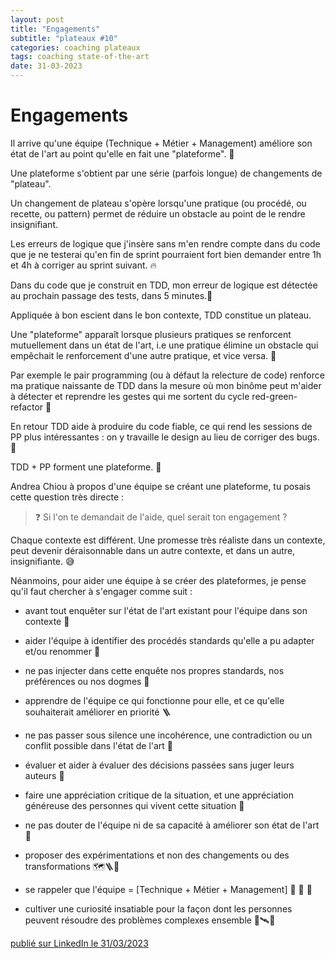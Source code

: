 ```yaml
---
layout: post
title: "Engagements"
subtitle: "plateaux #10"
categories: coaching plateaux
tags: coaching state-of-the-art
date: 31-03-2023
---
```

# Engagements

Il arrive qu'une équipe (Technique + Métier + Management) améliore son état de l'art au point qu'elle en fait une "plateforme". 🌉

Une plateforme s'obtient par une série (parfois longue) de changements de "plateau".
<!--more-->

Un changement de plateau s'opère lorsqu'une pratique (ou procédé, ou recette, ou pattern) permet de réduire un obstacle au point de le rendre insignifiant.

Les erreurs de logique que j'insère sans m'en rendre compte dans du code que je ne testerai qu'en fin de sprint pourraient fort bien demander entre 1h et 4h à corriger au sprint suivant. 🔥

Dans du code que je construit en TDD, mon erreur de logique est détectée au prochain passage des tests, dans 5 minutes.🧯

Appliquée à bon escient dans le bon contexte, TDD constitue un plateau.

Une "plateforme" apparaît lorsque plusieurs pratiques se renforcent mutuellement dans un état de l'art, i.e une pratique élimine un obstacle qui empêchait le renforcement d'une autre pratique, et vice versa. 🔄

Par exemple le pair programming (ou à défaut la relecture de code) renforce ma pratique naissante de TDD dans la mesure où mon binôme peut m'aider à détecter et reprendre les gestes qui me sortent du cycle red-green-refactor 🚦

En retour TDD aide à produire du code fiable, ce qui rend les sessions de PP plus intéressantes : on y travaille le design au lieu de corriger des bugs. 📐

TDD + PP forment une plateforme. 🌉

Andrea Chiou à propos d'une équipe se créant une plateforme, tu posais cette question très directe :

> ❓ Si l'on te demandait de l'aide, quel serait ton engagement ?

Chaque contexte est différent. Une promesse très réaliste dans un contexte, peut devenir déraisonnable dans un autre contexte, et dans un autre, insignifiante. 😅

Néanmoins, pour aider une équipe à se créer des plateformes, je pense qu'il faut chercher à s'engager comme suit :

- avant tout enquêter sur l'état de l'art existant pour l'équipe dans son contexte 🎤

- aider l'équipe à identifier des procédés standards qu'elle a pu adapter et/ou renommer 🔎

- ne pas injecter dans cette enquête nos propres standards, nos préférences ou nos dogmes 🤫

- apprendre de l'équipe ce qui fonctionne pour elle, et ce qu'elle souhaiterait améliorer en priorité 🪜

- ne pas passer sous silence une incohérence, une contradiction ou un conflit possible dans l'état de l'art 🤔

- évaluer et aider à évaluer des décisions passées sans juger leurs auteurs 🚯

- faire une appréciation critique de la situation, et une appréciation généreuse des personnes qui vivent cette situation 🦒

- ne pas douter de l'équipe ni de sa capacité à améliorer son état de l'art 💪

- proposer des expérimentations et non des changements ou des transformations 🗺🪜🧯

- se rappeler que l'équipe = [Technique + Métier + Management] 🤝 🤝 🤝

- cultiver une curiosité insatiable pour la façon dont les personnes peuvent résoudre des problèmes complexes ensemble 🌃🛰🌉


[publié sur LinkedIn le 31/03/2023](https://www.linkedin.com/posts/christophe-thibaut-35b4657_etatdelart-pdca-ameliorationcontinue-activity-7047440306052481025-rBnF?utm_source=share&utm_medium=member_desktop)

